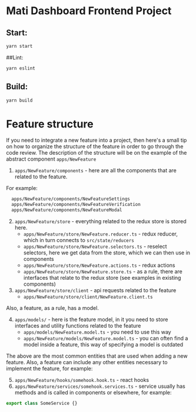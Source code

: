 # Mati Dashboard Frontend Project

## Start:

```bash
yarn start
```

##Lint:
```bash
yarn eslint
```

## Build:

```bash
yarn build
```

# Feature structure

If you need to integrate a new feature into a project, then here's a small tip on how to organize the structure of the feature in order to go through the code review. The description of the structure will be on the example of the abstract component ```apps/NewFeature```

1. ```apps/NewFeature/components``` - here are all the components that are related to the feature.
  
  For example: 
  ```sh 
    apps/NewFeature/components/NewFeatureSettings
    apps/NewFeature/components/NewFeatureVerification
    apps/NewFeature/components/NewFeatureModal
  ```
2. ```apps/NewFeature/store``` - everything related to the redux store is stored here.
      - ```apps/NewFeature/store/NewFeature.reducer.ts``` - redux reducer, which in turn connects to ```src/state/reducers```
      - ```apps/NewFeature/store/NewFeature.selectors.ts``` - reselect selectors, here we get data from the store, which we can then use in components
      - ```apps/NewFeature/store/NewFeature.actions.ts``` - redux actions
      - ```apps/NewFeature/store/NewFeature.store.ts``` - as a rule, there are interfaces that relate to the redux store (see examples in existing components)
3. ```apps/NewFeature/store/client``` - api requests related to the feature
      - ```apps/NewFeature/store/client/NewFeature.client.ts```

Also, a feature, as a rule, has a model.

4. ```apps/models/``` - here is the feature model, in it you need to store interfaces and utility functions related to the feature
      - ```apps/models/NewFeature.model.ts``` - you need to use this way
      - ```apps/NewFeature/models/NewFeature.model.ts``` - you can often find a model inside a feature, this way of specifying a model is outdated

The above are the most common entities that are used when adding a new feature. Also, a feature can include any other entities necessary to implement the feature, for example:

5. ```apps/NewFeature/hooks/somehook.hook.ts```  - react hooks
6. ```apps/NewFeature/services/somehook.services.ts``` - service usually has methods and is called in components or elsewhere, for example:
```javascript 
export class SomeService {}
``` 

